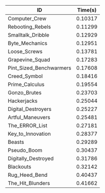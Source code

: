 |ID|Time(s)|
|-|-|
|Computer_Crew|0.10317|
|Rebooting_Rebels|0.11299|
|Smalltalk_Dribble|0.12929|
|Byte_Mechanics|0.12951|
|Loose_Screws|0.13781|
|Grapevine_Squad|0.17283|
|Pint_Sized_Benchwarmers|0.17608|
|Creed_Symbol|0.18416|
|Prime_Calculus|0.19554|
|Gonzo_Brutes|0.23703|
|Hackerjacks|0.25044|
|Digital_Destroyers|0.25227|
|Artful_Maneuvers|0.25481|
|The_ERROR_List|0.27181|
|Key_to_Innovation|0.28377|
|Beasts|0.29289|
|Pseudo_Boom|0.30437|
|Digitally_Destroyed|0.31786|
|Blackouts|0.32142|
|Rug_Heed_Bend|0.40437|
|The_Hit_Blunders|0.41662|
